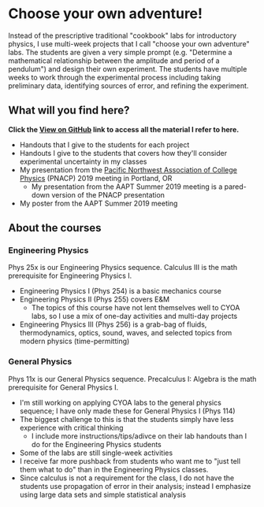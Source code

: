 # Choose your own adventure!

Instead of the prescriptive traditional "cookbook" labs for introductory physics, I use multi-week projects that I call "choose your own adventure" labs. The students are given a very simple prompt (e.g. "Determine a mathematical relationship between the amplitude and period of a pendulum") and design their own experiment. The students have multiple weeks to work through the experimental process including taking preliminary data, identifying sources of error, and refining the experiment.


## What will you find here?
**Click the [View on GitHub](https://github.com/ProbabilisticWorld/CYOALabs) link to access all the material I refer to here.**

* Handouts that I give to the students for each project
* Handouts I give to the students that covers how they'll consider experimental uncertainty in my classes
* My presentation from the [Pacific Northwest Association of College Physics](https://pnacp.weebly.com) (PNACP) 2019 meeting in Portland, OR
  * My presentation from the AAPT Summer 2019 meeting is a pared-down version of the PNACP presentation
* My poster from the AAPT Summer 2019 meeting

## About the courses
### Engineering Physics
Phys 25x is our Engineering Physics sequence. Calculus III is the math prerequisite for Engineering Physics I.

* Engineering Physics I (Phys 254) is a basic mechanics course
* Engineering Physics II (Phys 255) covers E&M
  * The topics of this course have not lent themselves well to CYOA labs, so I use a mix of one-day activities and multi-day projects
* Engineering Physics III (Phys 256) is a grab-bag of fluids, thermodynamics, optics, sound, waves, and selected topics from modern physics (time-permitting)

### General Physics
Phys 11x is our General Physics sequence. Precalculus I: Algebra is the math prerequisite for General Physics I.

* I'm still working on applying CYOA labs to the general physics sequence; I have only made these for General Physics I (Phys 114)
* The biggest challenge to this is that the students simply have less experience with critical thinking
  * I include more instructions/tips/adivce on their lab handouts than I do for the Engineering Physics students
* Some of the labs are still single-week activities
* I receive far more pushback from students who want me to "just tell them what to do" than in the Engineering Physics classes.
* Since calculus is not a requirement for the class, I do not have the students use propagation of error in their analysis; instead I emphasize using large data sets and simple statistical analysis

